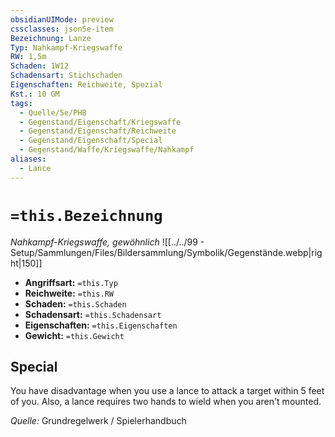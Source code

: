```yaml
---
obsidianUIMode: preview
cssclasses: json5e-item
Bezeichnung: Lanze
Typ: Nahkampf-Kriegswaffe
RW: 1,5m
Schaden: 1W12
Schadensart: Stichschaden
Eigenschaften: Reichweite, Spezial
Kst.: 10 GM
tags:
  - Quelle/5e/PHB
  - Gegenstand/Eigenschaft/Kriegswaffe
  - Gegenstand/Eigenschaft/Reichweite
  - Gegenstand/Eigenschaft/Special
  - Gegenstand/Waffe/Kriegswaffe/Nahkampf
aliases:
  - Lance
---
```

# `=this.Bezeichnung`
*Nahkampf-Kriegswaffe, gewöhnlich*
![[../../99 - Setup/Sammlungen/Files/Bildersammlung/Symbolik/Gegenstände.webp|right|150]]

- **Angriffsart:** `=this.Typ`
- **Reichweite:** `=this.RW`
- **Schaden:** `=this.Schaden`
- **Schadensart:** `=this.Schadensart`
- **Eigenschaften:** `=this.Eigenschaften`
- **Gewicht:** `=this.Gewicht`

## Special

You have disadvantage when you use a lance to attack a target within 5 feet of you. Also, a lance requires two hands to wield when you aren't mounted.

*Quelle:* Grundregelwerk / Spielerhandbuch